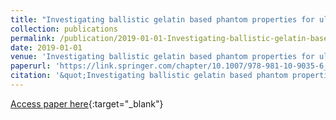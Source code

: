 ```yaml
---
title: "Investigating ballistic gelatin based phantom properties for ultrasound training"
collection: publications
permalink: /publication/2019-01-01-Investigating-ballistic-gelatin-based-phantom-properties-for-ultrasound-training
date: 2019-01-01
venue: 'Investigating ballistic gelatin based phantom properties for ultrasound training'
paperurl: 'https://link.springer.com/chapter/10.1007/978-981-10-9035-6_145'
citation: '&quot;Investigating ballistic gelatin based phantom properties for ultrasound training.&quot; Investigating ballistic gelatin based phantom properties for ultrasound training, 2019.'
---
```

[Access paper here](https://link.springer.com/chapter/10.1007/978-981-10-9035-6_145){:target="_blank"}
